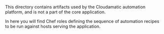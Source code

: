 This directory contains artifacts used by the Cloudamatic automation platform,
and is not a part of the core application.

In here you will find Chef roles defining the sequence of automation recipes
to be run against hosts serving the application.
